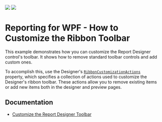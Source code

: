 <!-- default badges list -->
[![](https://img.shields.io/badge/Open_in_DevExpress_Support_Center-FF7200?style=flat-square&logo=DevExpress&logoColor=white)](https://supportcenter.devexpress.com/ticket/details/T281615)
[![](https://img.shields.io/badge/📖_How_to_use_DevExpress_Examples-e9f6fc?style=flat-square)](https://docs.devexpress.com/GeneralInformation/403183)
<!-- default badges end -->
# Reporting for WPF - How to Customize the Ribbon Toolbar

This example demonstrates how you can customize the Report Designer control's toolbar. It shows how to remove standard toolbar controls and add custom ones. 

To accomplish this, use the Designer's [`RibbonCustomizationActions`](https://docs.devexpress.com/WPF/DevExpress.Xpf.Reports.UserDesigner.ReportDesigner.RibbonCustomizationActions) property, which specifies a collection of actions used to customize the Designer's ribbon toolbar. These actions allow you to remove existing items or add new items both in the designer and preview pages.

## Documentation

* [Customize the Report Designer Toolbar](https://docs.devexpress.com/XtraReports/116500/desktop-reporting/wpf-reporting/end-user-report-designer-for-wpf/api-and-customization/customize-the-report-designer-toolbar)

